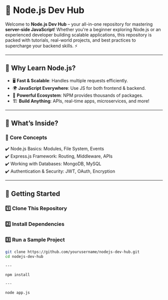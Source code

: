 # 🚀 Node.js Dev Hub  

Welcome to **Node.js Dev Hub** – your all-in-one repository for mastering **server-side JavaScript**! Whether you're a beginner exploring Node.js or an experienced developer building scalable applications, this repository is packed with tutorials, real-world projects, and best practices to supercharge your backend skills. ⚡  

---

## 🌟 **Why Learn Node.js?**  
- 🖥️ **Fast & Scalable**: Handles multiple requests efficiently.  
- 🌍 **JavaScript Everywhere**: Use JS for both frontend & backend.  
- 🔌 **Powerful Ecosystem**: NPM provides thousands of packages.  
- 🏗️ **Build Anything**: APIs, real-time apps, microservices, and more!  

---

## 📂 **What’s Inside?**  

### 📖 **Core Concepts**  
✔️ Node.js Basics: Modules, File System, Events  
✔️ Express.js Framework: Routing, Middleware, APIs  
✔️ Working with Databases: MongoDB, MySQL  
✔️ Authentication & Security: JWT, OAuth, Encryption  


---

## 🚀 **Getting Started**  

### 1️⃣ **Clone This Repository**  
### 2️⃣ **Install Dependencies**
### 3️⃣ **Run a Sample Project**
```bash
git clone https://github.com/yourusername/nodejs-dev-hub.git
cd nodejs-dev-hub

---

npm install

---

node app.js

